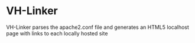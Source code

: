 # VH-Linker
VH-Linker parses the apache2.conf file and generates an HTML5 localhost page with links to each locally hosted site
